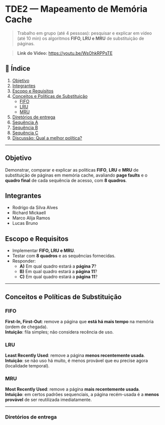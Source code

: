 # TDE2 — Mapeamento de Memória Cache

> Trabalho em grupo (até 4 pessoas): pesquisar e explicar em vídeo (até 10 min) os algoritmos **FIFO, LRU e MRU** de substituição de páginas.

> **Link do Vídeo:** https://youtu.be/WsOhkRPPsTE

## 📑 Índice

1. [Objetivo](#objetivo)
2. [Integrantes](#integrantes)
3. [Escopo e Requisitos](#escopo-e-requisitos)
4. [Conceitos e Políticas de Substituição](#conceitos-e-políticas-de-substituição)
    - [FIFO](#fifo)
    - [LRU](#lru)
    - [MRU](#mru)
5. [Diretórios de entrega](#diretórios-de-entrega)
6. [Sequência A](#sequência-a)
7. [Sequência B](#sequência-b)
8. [Sequência C](#sequência-c)
9. [Discussão: Qual a melhor política?](#discussão-qual-a-melhor-política)

---

## Objetivo

Demonstrar, comparar e explicar as políticas **FIFO**, **LRU** e **MRU** de substituição de páginas em memória cache, avaliando **page faults** e o **quadro final** de cada sequência de acesso, com **8 quadros**.

## Integrantes

-   Rodrigo da Silva Alves
-   Richard Mickaell
-   Marco Alija Ramos
-   Lucas Bruno

## Escopo e Requisitos

-   Implementar **FIFO, LRU e MRU**.
-   Testar com **8 quadros** e as sequências fornecidas.
-   Responder:
    -   **A)** Em qual quadro estará a **página 7**?
    -   **B)** Em qual quadro estará a **página 11**?
    -   **C)** Em qual quadro estará a **página 11**?

---

## Conceitos e Políticas de Substituição

### FIFO

**First-In, First-Out**: remove a página que **está há mais tempo** na memória (ordem de chegada).  
**Intuição**: fila simples; não considera recência de uso.

### LRU

**Least Recently Used**: remove a página **menos recentemente usada**.  
**Intuição**: se não uso há muito, é menos provável que eu precise agora (localidade temporal).

### MRU

**Most Recently Used**: remove a página **mais recentemente usada**.  
**Intuição**: em certos padrões sequenciais, a página recém-usada é a **menos provável** de ser reutilizada imediatamente.

---

### Diretórios de entrega
